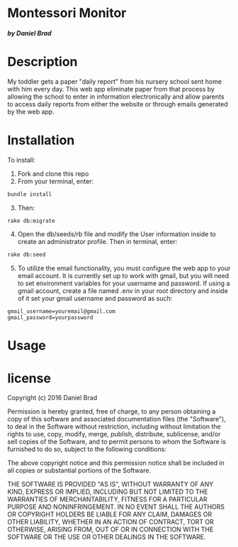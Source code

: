 # Montessori Monitor
##### by Daniel Brad


# Description

My toddler gets a paper "daily report" from his nursery school sent home with him every day. This web app  eliminate paper from that process by allowing the school to enter in information electronically and allow parents to access daily reports from either the website or through emails generated by the web app.


# Installation

To install:

1. Fork and clone this repo
2. From your terminal, enter:
  ```bash
  bundle install
  ```
3. Then:
  ```bash
  rake db:migrate
  ```
4. Open the db/seeds/rb file and modify the User information inside to create an administrator profile. Then in terminal, enter:

  ```bash
  rake db:seed
  ```
5. To utilize the email functionality, you must configure the web app to your email account. It is currently set up to work with gmail, but you will need to set environment variables for your username and password. If using a gmail account, create a file named .env in your root directory and inside of it set your gmail username and password as such:

  ```
  gmail_username=youremail@gmail.com
  gmail_password=yourpassword
  ```

# Usage


# license

Copyright (c) 2016 Daniel Brad

Permission is hereby granted, free of charge, to any person obtaining a copy of this software and associated documentation files (the "Software"), to deal in the Software without restriction, including without limitation the rights to use, copy, modify, merge, publish, distribute, sublicense, and/or sell copies of the Software, and to permit persons to whom the Software is furnished to do so, subject to the following conditions:

The above copyright notice and this permission notice shall be included in all copies or substantial portions of the Software.

THE SOFTWARE IS PROVIDED "AS IS", WITHOUT WARRANTY OF ANY KIND, EXPRESS OR IMPLIED, INCLUDING BUT NOT LIMITED TO THE WARRANTIES OF MERCHANTABILITY, FITNESS FOR A PARTICULAR PURPOSE AND NONINFRINGEMENT. IN NO EVENT SHALL THE AUTHORS OR COPYRIGHT HOLDERS BE LIABLE FOR ANY CLAIM, DAMAGES OR OTHER LIABILITY, WHETHER IN AN ACTION OF CONTRACT, TORT OR OTHERWISE, ARISING FROM, OUT OF OR IN CONNECTION WITH THE SOFTWARE OR THE USE OR OTHER DEALINGS IN THE SOFTWARE.
